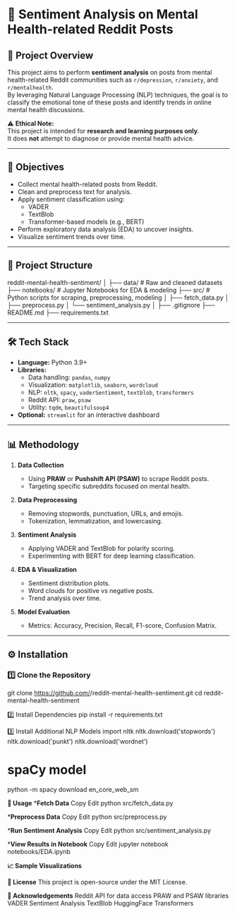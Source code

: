 # 🧠 Sentiment Analysis on Mental Health-related Reddit Posts

## 📌 Project Overview
This project aims to perform **sentiment analysis** on posts from mental health-related Reddit communities such as `r/depression`, `r/anxiety`, and `r/mentalhealth`.  
By leveraging Natural Language Processing (NLP) techniques, the goal is to classify the emotional tone of these posts and identify trends in online mental health discussions.

⚠ **Ethical Note:**  
This project is intended for **research and learning purposes only**.  
It does **not** attempt to diagnose or provide mental health advice.

---

## 🎯 Objectives
- Collect mental health-related posts from Reddit.
- Clean and preprocess text for analysis.
- Apply sentiment classification using:
  - VADER
  - TextBlob
  - Transformer-based models (e.g., BERT)
- Perform exploratory data analysis (EDA) to uncover insights.
- Visualize sentiment trends over time.

---

## 📂 Project Structure
reddit-mental-health-sentiment/
│
├── data/ # Raw and cleaned datasets
├── notebooks/ # Jupyter Notebooks for EDA & modeling
├── src/ # Python scripts for scraping, preprocessing, modeling
│ ├── fetch_data.py
│ ├── preprocess.py
│ └── sentiment_analysis.py
│
├── .gitignore
├── README.md
├── requirements.txt


---

## 🛠 Tech Stack
- **Language:** Python 3.9+
- **Libraries:**
  - Data handling: `pandas`, `numpy`
  - Visualization: `matplotlib`, `seaborn`, `wordcloud`
  - NLP: `nltk`, `spacy`, `vaderSentiment`, `textblob`, `transformers`
  - Reddit API: `praw`, `psaw`
  - Utility: `tqdm`, `beautifulsoup4`
- **Optional:** `streamlit` for an interactive dashboard

---

## 📊 Methodology
1. **Data Collection**  
   - Using **PRAW** or **Pushshift API (PSAW)** to scrape Reddit posts.
   - Targeting specific subreddits focused on mental health.

2. **Data Preprocessing**  
   - Removing stopwords, punctuation, URLs, and emojis.
   - Tokenization, lemmatization, and lowercasing.

3. **Sentiment Analysis**  
   - Applying VADER and TextBlob for polarity scoring.
   - Experimenting with BERT for deep learning classification.

4. **EDA & Visualization**  
   - Sentiment distribution plots.
   - Word clouds for positive vs negative posts.
   - Trend analysis over time.

5. **Model Evaluation**  
   - Metrics: Accuracy, Precision, Recall, F1-score, Confusion Matrix.

---

## ⚙️ Installation
### 1️⃣ Clone the Repository
git clone https://github.com/<your-username>/reddit-mental-health-sentiment.git
cd reddit-mental-health-sentiment

2️⃣ Install Dependencies
pip install -r requirements.txt

3️⃣ Install Additional NLP Models
import nltk
nltk.download('stopwords')
nltk.download('punkt')
nltk.download('wordnet')

# spaCy model
python -m spacy download en_core_web_sm


**🚀 Usage**
***Fetch Data**
Copy
Edit
python src/fetch_data.py

***Preprocess Data**
Copy
Edit
python src/preprocess.py

***Run Sentiment Analysis**
Copy
Edit
python src/sentiment_analysis.py

***View Results in Notebook**
Copy
Edit
jupyter notebook notebooks/EDA.ipynb

**📈 Sample Visualizations**


**📜 License**
This project is open-source under the MIT License.

**🙏 Acknowledgements**
Reddit API for data access
PRAW and PSAW libraries
VADER Sentiment Analysis
TextBlob
HuggingFace Transformers

